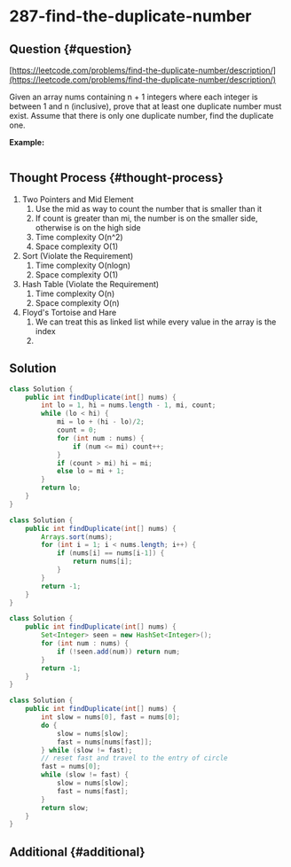 # 287-find-the-duplicate-number

## Question {#question}

[https://leetcode.com/problems/find-the-duplicate-number/description/](https://leetcode.com/problems/find-the-duplicate-number/description/)

Given an array nums containing n + 1 integers where each integer is between 1 and n \(inclusive\), prove that at least one duplicate number must exist. Assume that there is only one duplicate number, find the duplicate one.

**Example:**

```text

```

## Thought Process {#thought-process}

1. Two Pointers and Mid Element
   1. Use the mid as way to count the number that is smaller than it
   2. If count is greater than mi, the number is on the smaller side, otherwise is on the high side
   3. Time complexity O\(n^2\)
   4. Space complexity O\(1\)
2. Sort \(Violate the Requirement\)
   1. Time complexity O\(nlogn\)
   2. Space complexity O\(1\)
3. Hash Table \(Violate the Requirement\)
   1. Time complexity O\(n\)
   2. Space complexity O\(n\)
4. Floyd's Tortoise and Hare
   1. We can treat this as linked list while every value in the array is the index
   2. 

## Solution

```java
class Solution {
    public int findDuplicate(int[] nums) {
        int lo = 1, hi = nums.length - 1, mi, count;
        while (lo < hi) {
            mi = lo + (hi - lo)/2;
            count = 0;
            for (int num : nums) {
                if (num <= mi) count++;
            }
            if (count > mi) hi = mi;
            else lo = mi + 1;
        }
        return lo;
    }
}
```

```java
class Solution {
    public int findDuplicate(int[] nums) {
        Arrays.sort(nums);
        for (int i = 1; i < nums.length; i++) {
            if (nums[i] == nums[i-1]) {
                return nums[i];
            }
        }
        return -1;
    }
}
```

```java
class Solution {
    public int findDuplicate(int[] nums) {
        Set<Integer> seen = new HashSet<Integer>();
        for (int num : nums) {
            if (!seen.add(num)) return num;
        }
        return -1;
    }
}
```

```java
class Solution {
    public int findDuplicate(int[] nums) {
        int slow = nums[0], fast = nums[0];
        do {
            slow = nums[slow];
            fast = nums[nums[fast]];
        } while (slow != fast);
        // reset fast and travel to the entry of circle
        fast = nums[0];
        while (slow != fast) {
            slow = nums[slow];
            fast = nums[fast];
        }
        return slow;
    }
}
```

## Additional {#additional}

